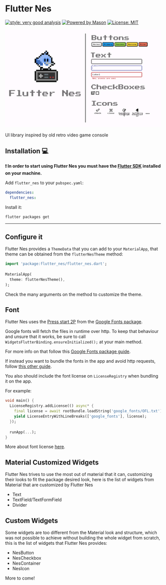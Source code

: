 # Flutter Nes

[![style: very good analysis][very_good_analysis_badge]][very_good_analysis_link]
[![Powered by Mason](https://img.shields.io/endpoint?url=https%3A%2F%2Ftinyurl.com%2Fmason-badge)](https://github.com/felangel/mason)
[![License: MIT][license_badge]][license_link]

![](banner.png)

UI library inspired by old retro video game console

## Installation 💻

**❗ In order to start using Flutter Nes you must have the [Flutter SDK][flutter_install_link] installed on your machine.**

Add `flutter_nes` to your `pubspec.yaml`:

```yaml
dependencies:
  flutter_nes:
```

Install it:

```sh
flutter packages get
```

---

## Configure it

Flutter Nes provides a `ThemeData` that you can add to your `MaterialApp`, that theme can be obtained
from the `flutterNesTheme` method:

```dart
import 'package:flutter_nes/flutter_nes.dart';

MaterialApp(
  theme: flutterNesTheme(),
);
````

Check the many arguments on the method to customize the theme.

## Font

Flutter Nes uses the [Press start 2P](https://fonts.google.com/specimen/Press+Start+2P)
from the [Google Fonts package](https://pub.dev/packages/google_fonts).

Google fonts will fetch the files in runtime over http. To keep that behaviour and unsure that it works,
be sure to call `WidgetsFlutterBinding.ensureInitialized();` at your main method.

For more info on that follow this [Google Fonts package guide](https://pub.dev/packages/google_fonts#http-fetching).

If instead you want to bundle the fonts in the app and avoid http requests,
follow [this other guide](https://pub.dev/packages/google_fonts#font-bundling-in-assets).


You also should include the font license on `LicenseRegistry` when bundling it on the app.

For example:

```dart
void main() {
  LicenseRegistry.addLicense(() async* {
    final license = await rootBundle.loadString('google_fonts/OFL.txt');
    yield LicenseEntryWithLineBreaks(['google_fonts'], license);
  });

  runApp(...);
}
```

More about font license [here](https://pub.dev/packages/google_fonts#licensing-fonts).

## Material Customized Widgets

Flutter Nes trives to use the most out of material that it can, customizing their looks to fit
the package desired look, here is the list of widgets from Material that are customized by
Flutter Nes

 - Text
 - TextField/TextFormField
 - Divider

## Custom Widgets

Some widgets are too different from the Material look and structure, which was not possible to
achieve without building the whole widget from scratch, this is the list of widgets that Flutter Nes
provides:

 - NesButton
 - NesCheckbox
 - NesContainer
 - NesIcon

More to come!

[flutter_install_link]: https://docs.flutter.dev/get-started/install
[github_actions_link]: https://docs.github.com/en/actions/learn-github-actions
[license_badge]: https://img.shields.io/badge/license-MIT-blue.svg
[license_link]: https://opensource.org/licenses/MIT
[logo_black]: https://raw.githubusercontent.com/VGVentures/very_good_brand/main/styles/README/vgv_logo_black.png#gh-light-mode-only
[logo_white]: https://raw.githubusercontent.com/VGVentures/very_good_brand/main/styles/README/vgv_logo_white.png#gh-dark-mode-only
[mason_link]: https://github.com/felangel/mason
[very_good_analysis_badge]: https://img.shields.io/badge/style-very_good_analysis-B22C89.svg
[very_good_analysis_link]: https://pub.dev/packages/very_good_analysis
[very_good_cli_link]: https://pub.dev/packages/very_good_cli
[very_good_coverage_link]: https://github.com/marketplace/actions/very-good-coverage
[very_good_ventures_link]: https://verygood.ventures
[very_good_ventures_link_light]: https://verygood.ventures#gh-light-mode-only
[very_good_ventures_link_dark]: https://verygood.ventures#gh-dark-mode-only
[very_good_workflows_link]: https://github.com/VeryGoodOpenSource/very_good_workflows<D-b>
